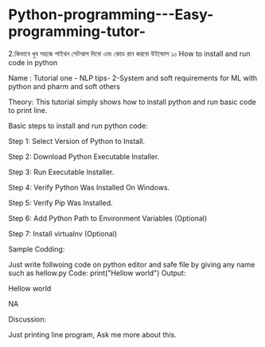 # Python-programming---Easy-programming-tutor-

2.কিভাবে খুব সহজে পাইথন সেটআপ দিবো এবং কোড রান করবো উইন্ডোস ১০ How to install and run code in python

Name : Tutorial one - NLP tips- 2-System and soft requirements for ML with python and pharm and soft others

Theory: This tutorial simply shows how to install python and run basic code to print line.

Basic steps to install and run python code:

Step 1: Select Version of Python to Install.

Step 2: Download Python Executable Installer.

Step 3: Run Executable Installer.

Step 4: Verify Python Was Installed On Windows.

Step 5: Verify Pip Was Installed.

Step 6: Add Python Path to Environment Variables (Optional)

Step 7: Install virtualnv (Optional)



Sample Codding:

Just write follwoing code on python editor and safe file by giving any name such as hellow.py
Code:
print("Hellow world")
Output: 

Hellow world

NA

Discussion:

Just printing line program, Ask me more about this.
